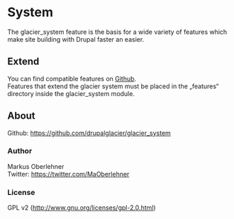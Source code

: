 # System
The glacier_system feature is the basis for a wide variety of features which
make site building with Drupal faster an easier.

## Extend
You can find compatible features on [Github](https://github.com/drupalglacier).  
Features that extend the glacier system must be placed in the „features“
directory inside the glacier_system module.

## About
Github: https://github.com/drupalglacier/glacier_system

### Author
Markus Oberlehner  
Twitter: https://twitter.com/MaOberlehner

### License
GPL v2 (http://www.gnu.org/licenses/gpl-2.0.html)
